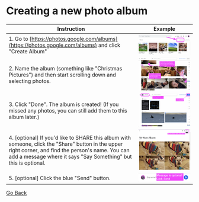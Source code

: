 # Creating a new photo album

| Instruction | Example |
|-------------|-------------|
| 1. Go to [https://photos.google.com/albums](https://photos.google.com/albums) and click "Create Album" | [!["Create Album"](./img/create-album.png)](./img/create-album.png)
| 2. Name the album (something like "Christmas Pictures") and then start scrolling down and selecting photos. | [!["Create Album"](./img/adding-photos-1.png)](./img/adding-photos-1.png)
| 3. Click "Done". The album is created! (If you missed any photos, you can still add them to this album later.) | [!["Create Album"](./img/adding-photos-2.png)](./img/adding-photos-2.png)
| 4. [optional] If you'd like to SHARE this album with someone, click the "Share" button in the upper right corner, and find the person's name. You can add a message where it says "Say Something" but this is optional. | [!["Share Button"](./img/share-button.png)](./img/share-button.png)
| 5. [optional] Click the blue "Send" button.  | [!["Share Message"](./img/share-message.png)](./img/share-message.png)

[Go Back](./index.md)
